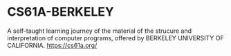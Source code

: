 # CS61A-BERKELEY

A self-taught learning journey of the material of the strucure and interpretation of computer programs, offered by BERKELEY UNIVERSITY OF CALIFORNIA. https://cs61a.org/
